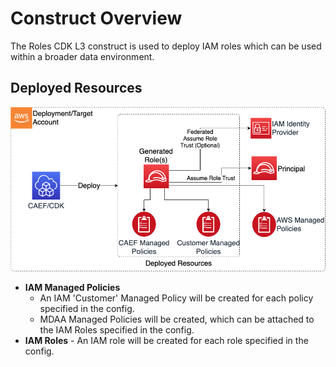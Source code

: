 # Construct Overview

The Roles CDK L3 construct is used to deploy IAM roles which can be used within a broader data environment.

## Deployed Resources

![Roles](docs/Roles.png)

* **IAM Managed Policies** 
    * An IAM 'Customer' Managed Policy will be created for each policy specified in the config.
    * MDAA Managed Policies will be created, which can be attached to the IAM Roles specified in the config.
* **IAM Roles** - An IAM role will be created for each role specified in the config.
